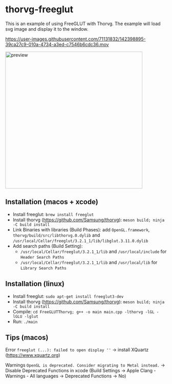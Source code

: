 # thorvg-freeglut
This is an example of using FreeGLUT with Thorvg. The example will load svg image and display it to the window.



https://user-images.githubusercontent.com/71131832/142398895-39ca27c9-010a-4734-a3ed-c7546b6cdc36.mov

<img width="428" alt="preview" src="https://user-images.githubusercontent.com/71131832/142219631-6e1aaad0-75be-4374-bcb2-905a6a10fe51.png">

## Installation (macos + xcode)
- Install freeglut: `brew install freeglut`
- Install thorvg (https://github.com/Samsung/thorvg): `meson build; ninja -C build install`
- Link Binaries with libraries (Build Phases): add `OpenGL.framework`, `thorvg/build/src/libthorvg.0.dylib` and `/usr/local/Cellar/freeglut/3.2.1_1/lib/libglut.3.11.0.dylib` 
- Add search paths (Build Setting):
  - `/usr/local/Cellar/freeglut/3.2.1_1/lib` and `/usr/local/include` for `Header Search Paths`
  - `/usr/local/Cellar/freeglut/3.2.1_1/lib` and `/usr/local/lib` for `Library Search Paths`

## Installation (linux)
- Install freeglut: `sudo apt-get install freeglut3-dev`
- Install thorvg (https://github.com/Samsung/thorvg): `meson build; ninja -C build install`
- Compile: `cd FreeGLUTThorvg; g++ -o main main.cpp -lthorvg -lGL -lGLU -lglut`
- Run: `./main`

## Tips (macos)
Error `freeglut (...): failed to open display ''` -> install XQuartz (https://www.xquartz.org)

Warnings `OpenGL is deprecated. Consider migrating to Metal instead.` -> Disable Deprecated Functions in xcode (Build Settings -> Apple Clang - Warnings - All languages -> Deprecated Functions -> No)
